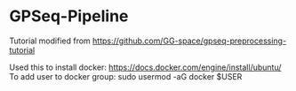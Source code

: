 # GPSeq-Pipeline

Tutorial modified from https://github.com/GG-space/gpseq-preprocessing-tutorial


Used this to install docker: https://docs.docker.com/engine/install/ubuntu/
To add user to docker group: sudo usermod -aG docker $USER
